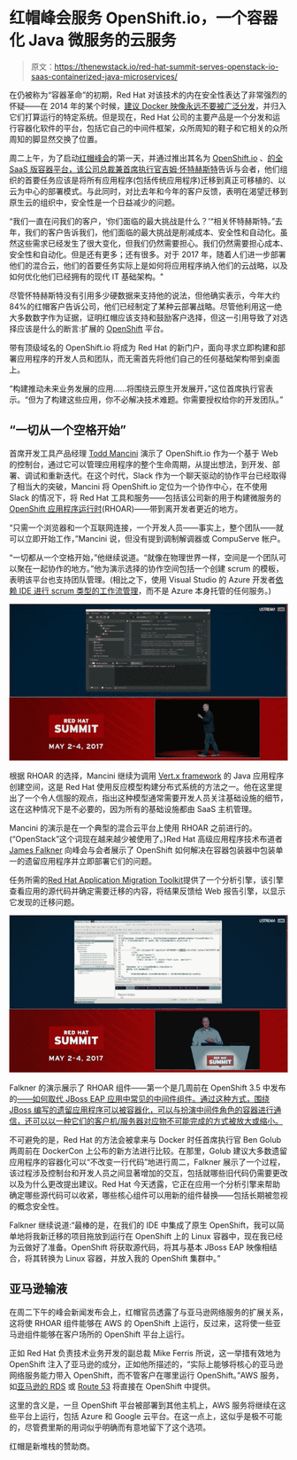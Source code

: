 # 红帽峰会服务 OpenShift.io，一个容器化 Java 微服务的云服务

> 原文：<https://thenewstack.io/red-hat-summit-serves-openstack-io-saas-containerized-java-microservices/>

在仍被称为“容器革命”的初期，Red Hat 对该技术的内在安全性表达了非常强烈的怀疑——在 2014 年的某个时候，[建议 Docker 映像永远不要被广泛分发](https://access.redhat.com/blogs/766093/posts/1976463)，并归入它们打算运行的特定系统。但是现在，Red Hat 公司的主要产品是一个分发和运行容器化软件的平台，包括它自己的中间件框架，众所周知的鞋子和它相关的众所周知的脚显然交换了位置。

周二上午，为了启动[红帽峰会](https://www.redhat.com/en/summit/2017)的第一天，并通过推出其名为 [OpenShift.io](https://openshift.io/) 、[的全 SaaS 版容器平台，该公司总裁兼首席执行官吉姆·怀特赫斯特](https://twitter.com/JWhitehurst)告诉与会者，他们组织的首要任务应该是将所有应用程序(包括传统应用程序)迁移到真正可移植的、以云为中心的部署模式。与此同时，对比去年和今年的客户反馈，表明在渴望迁移到原生云的组织中，安全性是一个日益减少的问题。

“我们一直在问我们的客户，‘你们面临的最大挑战是什么？’“相关怀特赫斯特。”去年，我们的客户告诉我们，他们面临的最大挑战是削减成本、安全性和自动化。虽然这些需求已经发生了很大变化，但我们仍然需要担心。我们仍然需要担心成本、安全性和自动化。但是还有更多；还有很多。对于 2017 年，随着人们进一步部署他们的混合云，他们的首要任务实际上是如何将应用程序纳入他们的云战略，以及如何优化他们已经拥有的现代 IT 基础架构。"

尽管怀特赫斯特没有引用多少硬数据来支持他的说法，但他确实表示，今年大约 84%的红帽客户告诉公司，他们已经制定了某种云部署战略。尽管他利用这一绝大多数数字作为证据，证明红帽应该支持和鼓励客户选择，但这一引用导致了对选择应该是什么的断言:扩展的 [OpenShift](https://www.openshift.com/) 平台。

带有顶级域名的 OpenShift.io 将成为 Red Hat 的新门户，面向寻求立即构建和部署应用程序的开发人员和团队，而无需首先将他们自己的任何基础架构带到桌面上。

“构建推动未来业务发展的应用……将围绕云原生开发展开，”这位首席执行官表示。“但为了构建这些应用，你不必解决技术难题。你需要授权给你的开发团队。”

## “一切从一个空格开始”

首席开发工具产品经理 [Todd Mancini](https://www.linkedin.com/in/toddmancini/) 演示了 OpenShift.io 作为一个基于 Web 的控制台，通过它可以管理应用程序的整个生命周期，从提出想法，到开发、部署、调试和重新迭代。在这个时代，Slack 作为一个聊天驱动的协作平台已经取得了相当大的突破，Mancini 将 OpenShift.io 定位为一个协作中心，在不使用 Slack 的情况下，将 Red Hat 工具和服务——包括该公司新的用于构建微服务的 [OpenShift 应用程序运行时](http://middlewareblog.redhat.com/category/openshift-application-runtimes/)(RHOAR)——带到离开发者更近的地方。

“只需一个浏览器和一个互联网连接，一个开发人员——事实上，整个团队——就可以立即开始工作，”Mancini 说，但没有提到调制解调器或 CompuServe 帐户。

“一切都从一个空格开始，”他继续说道。“就像在物理世界一样，空间是一个团队可以聚在一起协作的地方。”他为演示选择的协作空间包括一个创建 scrum 的模板，表明该平台也支持团队管理。(相比之下，使用 Visual Studio 的 Azure 开发者[依赖 IDE 进行 scrum 类型的工作流管理](https://www.visualstudio.com/en-us/docs/work/guidance/scrum-process-workflow)，而不是 Azure 本身托管的任何服务。)

![](img/8c7d129b3a94c00e7247e03056482f64.png)

根据 RHOAR 的选择，Mancini 继续为调用 [Vert.x framework](https://developers.redhat.com/promotions/vertx-cheatsheet/) 的 Java 应用程序创建空间，这是 Red Hat 使用反应模型构建分布式系统的方法之一。他在这里提出了一个令人信服的观点，指出这种模型通常需要开发人员关注基础设施的细节，这在这种情况下是不必要的，因为所有的基础设施都由 SaaS 主机管理。

Mancini 的演示是在一个典型的混合云平台上使用 RHOAR 之前进行的。(“OpenStack”这个词现在越来越少被使用了。)Red Hat 高级应用程序技术布道者 [James Falkner](https://www.linkedin.com/in/jamesfalkner0/) 向峰会与会者展示了 OpenShift 如何解决在容器包装器中包装单一的遗留应用程序并立即部署它们的问题。

任务所需的[Red Hat Application Migration Toolkit](https://access.redhat.com/documentation/en/red-hat-application-migration-toolkit/)提供了一个分析引擎，该引擎查看应用的源代码并确定需要迁移的内容，将结果反馈给 Web 报告引擎，以显示它发现的迁移问题。

![](img/77a66a6842b011576034b85db5b234bd.png)

Falkner 的演示展示了 RHOAR 组件——第一个是几周前在 OpenShift 3.5 中发布的[——如何取代 JBoss EAP 应用中常见的中间件组件。通过这种方式，围绕 JBoss 编写的遗留应用程序可以被容器化，可以与扮演中间件角色的容器进行通信，还可以以一种它们的客户机/服务器对应物不可能完成的方式被放大或缩小。](https://thenewstack.io/openshift-3-5-introduces-cloud-native-java/)

不可避免的是，Red Hat 的方法会被拿来与 Docker 时任首席执行官 Ben Golub 两周前在 DockerCon 上公布的新方法进行比较。在那里，Golub 建议大多数遗留应用程序的容器化可以“不改变一行代码”地进行周二，Falkner 展示了一个过程，该过程涉及控制台和开发人员之间显著增加的交互，包括就哪些旧代码仍需要更改以及为什么更改提出建议。Red Hat 今天透露，它正在应用一个分析引擎来帮助确定哪些源代码可以收紧，哪些核心组件可以用新的组件替换——包括长期被忽视的概念安全性。

Falkner 继续说道:“最棒的是，在我们的 IDE 中集成了原生 OpenShift，我可以简单地将我新迁移的项目拖放到运行在 OpenShift 上的 Linux 容器中，现在我已经为云做好了准备。OpenShift 将获取源代码，将其与基本 JBoss EAP 映像相结合，将其转换为 Linux 容器，并放入我的 OpenShift 集群中。”

## 亚马逊输液

在周二下午的峰会新闻发布会上，红帽官员透露了与亚马逊网络服务的扩展关系，这将使 RHOAR 组件能够在 AWS 的 OpenShift 上运行，反过来，这将使一些亚马逊组件能够在客户场所的 OpenShift 平台上运行。

正如 Red Hat 负责技术业务开发的副总裁 Mike Ferris 所说，这一举措有效地为 OpenShift 注入了亚马逊的成分，正如他所描述的，“实际上能够将核心的亚马逊网络服务能力带入 OpenShift，而不管客户在哪里运行 OpenShift。”AWS 服务，如[亚马逊的 RDS](https://aws.amazon.com/rds/) 或 [Route 53](https://aws.amazon.com/route53/) 将直接在 OpenShift 中提供。

这里的含义是，一旦 OpenShift 平台被部署到其他主机上，AWS 服务将继续在这些平台上运行，包括 Azure 和 Google 云平台。在这一点上，这似乎是极不可能的，尽管费里斯的用词似乎明确而有意地留下了这个选项。

红帽是新堆栈的赞助商。

<svg xmlns:xlink="http://www.w3.org/1999/xlink" viewBox="0 0 68 31" version="1.1"><title>Group</title> <desc>Created with Sketch.</desc></svg>